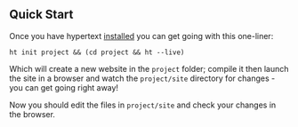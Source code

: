 ## Quick Start

Once you have hypertext [installed](/install/) you can get going with this one-liner:

```
ht init project && (cd project && ht --live)
```

Which will create a new website in the `project` folder; compile it then launch the site in a browser and watch the `project/site` directory for changes - you can get going right away!

Now you should edit the files in `project/site` and check your changes in the browser.
